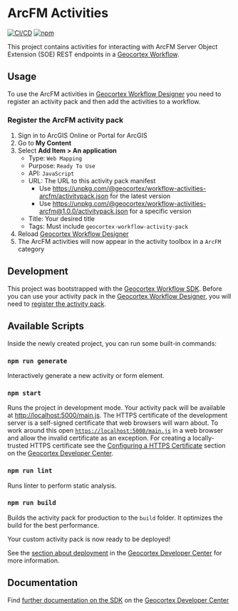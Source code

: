 # ArcFM Activities

[![CI/CD](https://github.com/geocortex/workflow-activities-arcfm/workflows/CI/CD/badge.svg)](https://github.com/geocortex/workflow-activities-arcfm/actions)
[![npm](https://img.shields.io/npm/v/@geocortex/workflow-activities-arcfm)](https://www.npmjs.com/package/@geocortex/workflow-activities-arcfm)

This project contains activities for interacting with ArcFM Server Object Extension (SOE) REST endpoints in a [Geocortex Workflow](https://www.geocortex.com/products/geocortex-workflow/).

## Usage

To use the ArcFM activities in [Geocortex Workflow Designer](https://apps.geocortex.com/workflow/designer/) you need to register an activity pack and then add the activities to a workflow.

### Register the ArcFM activity pack

1. Sign in to ArcGIS Online or Portal for ArcGIS
1. Go to **My Content**
1. Select **Add Item > An application**
   - Type: `Web Mapping`
   - Purpose: `Ready To Use`
   - API: `JavaScript`
   - URL: The URL to this activity pack manifest
     - Use https://unpkg.com/@geocortex/workflow-activities-arcfm/activitypack.json for the latest version
     - Use https://unpkg.com/@geocortex/workflow-activities-arcfm@1.0.0/activitypack.json for a specific version
   - Title: Your desired title
   - Tags: Must include `geocortex-workflow-activity-pack`
1. Reload [Geocortex Workflow Designer](https://apps.geocortex.com/workflow/designer/)
1. The ArcFM activities will now appear in the activity toolbox in a `ArcFM` category

## Development

This project was bootstrapped with the [Geocortex Workflow SDK](https://github.com/geocortex/vertigis-workflow-sdk). Before you can use your activity pack in the [Geocortex Workflow Designer](https://apps.geocortex.com/workflow/designer/), you will need to [register the activity pack](https://developers.geocortex.com/docs/workflow/sdk-web-overview#register-the-activity-pack).

## Available Scripts

Inside the newly created project, you can run some built-in commands:

### `npm run generate`

Interactively generate a new activity or form element.

### `npm start`

Runs the project in development mode. Your activity pack will be available at [http://localhost:5000/main.js](http://localhost:5000/main.js). The HTTPS certificate of the development server is a self-signed certificate that web browsers will warn about. To work around this open [`https://localhost:5000/main.js`](https://localhost:5000/main.js) in a web browser and allow the invalid certificate as an exception. For creating a locally-trusted HTTPS certificate see the [Configuring a HTTPS Certificate](https://developers.geocortex.com/docs/workflow/sdk-web-overview/#configuring-a-https-certificate) section on the [Geocortex Developer Center](https://developers.geocortex.com/docs/workflow/overview/).

### `npm run lint`

Runs linter to perform static analysis.

### `npm run build`

Builds the activity pack for production to the `build` folder. It optimizes the build for the best performance.

Your custom activity pack is now ready to be deployed!

See the [section about deployment](https://developers.geocortex.com/docs/workflow/sdk-web-overview/#deployment) in the [Geocortex Developer Center](https://developers.geocortex.com/docs/workflow/overview/) for more information.

## Documentation

Find [further documentation on the SDK](https://developers.geocortex.com/docs/workflow/sdk-web-overview/) on the [Geocortex Developer Center](https://developers.geocortex.com/docs/workflow/overview/)
